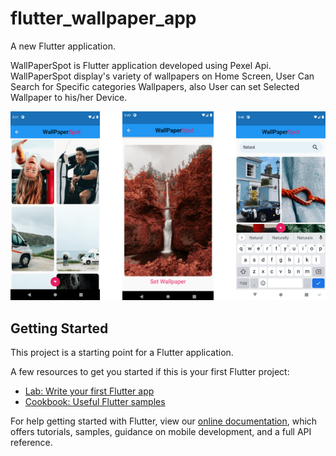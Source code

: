 # flutter_wallpaper_app

A new Flutter application.

WallPaperSpot is Flutter application developed using Pexel Api.
WallPaperSpot display's variety of wallpapers on Home Screen,
User Can Search for Specific categories Wallpapers, also User can set Selected Wallpaper to his/her Device.

![News app flutter](https://github.com/Akshayjadhav-7/flutter_wallpaper_app/blob/main/images/photo.png)

## Getting Started

This project is a starting point for a Flutter application.

A few resources to get you started if this is your first Flutter project:

- [Lab: Write your first Flutter app](https://flutter.dev/docs/get-started/codelab)
- [Cookbook: Useful Flutter samples](https://flutter.dev/docs/cookbook)

For help getting started with Flutter, view our
[online documentation](https://flutter.dev/docs), which offers tutorials,
samples, guidance on mobile development, and a full API reference.
